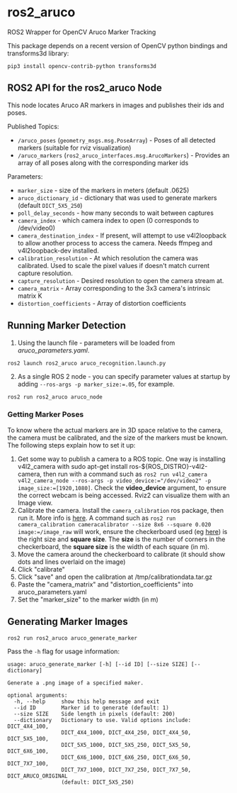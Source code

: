 # ros2_aruco

ROS2 Wrapper for OpenCV Aruco Marker Tracking

This package depends on a recent version of OpenCV python bindings and transforms3d library:

```
pip3 install opencv-contrib-python transforms3d
```

## ROS2 API for the ros2_aruco Node

This node locates Aruco AR markers in images and publishes their ids and poses.

Published Topics:
* `/aruco_poses` (`geometry_msgs.msg.PoseArray`) - Poses of all detected markers (suitable for rviz visualization)
* `/aruco_markers` (`ros2_aruco_interfaces.msg.ArucoMarkers`) - Provides an array of all poses along with the corresponding marker ids

Parameters:
* `marker_size` - size of the markers in meters (default .0625)
* `aruco_dictionary_id` - dictionary that was used to generate markers (default `DICT_5X5_250`)
* `poll_delay_seconds` - how many seconds to wait between captures
* `camera_index` - which camera index to open (0 corresponds to /dev/video0)
* `camera_destination_index` - If present, will attempt to use v4l2loopback 
                                to allow another process to access the camera.
                                Needs ffmpeg and v4l2loopback-dev installed.
* `calibration_resolution` - At which resolution the camera was calibrated. 
                             Used to scale the pixel values if doesn't match 
                             current capture resolution.
* `capture_resolution` - Desired resolution to open the camera stream at.
* `camera_matrix` - Array corresponding to the 3x3 camera's intrinsic matrix K
* `distortion_coefficients` - Array of distortion coefficients

## Running Marker Detection

1. Using the launch file - parameters will be loaded from _aruco\_parameters.yaml_.
```
ros2 launch ros2_aruco aruco_recognition.launch.py
```
2. As a single ROS 2 node - you can specify parameter values at startup by adding `--ros-args -p marker_size:=.05`, for example.
```
ros2 run ros2_aruco aruco_node
```

### Getting Marker Poses
To know where the actual markers are in 3D space relative to the camera, the camera
must be calibrated, and the size of the markers must be known. The following steps
explain how to set it up:

1. Get some way to publish a camera to a ROS topic.
One way is installing v4l2_camera with sudo apt-get install ros-${ROS_DISTRO}-v4l2-camera, then 
run with a command such as `ros2 run v4l2_camera v4l2_camera_node --ros-args -p video_device:="/dev/video2" -p image_size:=[1920,1080]`.
Check the **video_device** argument, to ensure the correct webcam is being accessed. Rviz2 can visualize them with an Image view.
2. Calibrate the camera. Install the `camera_calibration` ros package, then run it. More info is [here](https://docs.ros.org/en/rolling/p/camera_calibration/).
A command such as `ros2 run camera_calibration cameracalibrator --size 8x6 --square 0.020 image:=/image_raw` will work, ensure
the checkerboard used (eg [here](https://markhedleyjones.com/projects/calibration-checkerboard-collection)) is the right size and 
**square size**. The **size** is the number of corners in the checkerboard, the **square size** is the width of each square (in m). 
3. Move the camera around the checkerboard to calibrate (it should show dots and lines overlaid on the image)
4. Click "calibrate"
5. Click "save" and open the calibration at /tmp/calibrationdata.tar.gz
6. Paste the "camera_matrix" and "distortion_coefficients" into aruco_parameters.yaml
7. Set the "marker_size" to the marker width (in m)

## Generating Marker Images

```
ros2 run ros2_aruco aruco_generate_marker
```

Pass the `-h` flag for usage information: 

```
usage: aruco_generate_marker [-h] [--id ID] [--size SIZE] [--dictionary]

Generate a .png image of a specified maker.

optional arguments:
  -h, --help     show this help message and exit
  --id ID        Marker id to generate (default: 1)
  --size SIZE    Side length in pixels (default: 200)
  --dictionary   Dictionary to use. Valid options include: DICT_4X4_100,
                 DICT_4X4_1000, DICT_4X4_250, DICT_4X4_50, DICT_5X5_100,
                 DICT_5X5_1000, DICT_5X5_250, DICT_5X5_50, DICT_6X6_100,
                 DICT_6X6_1000, DICT_6X6_250, DICT_6X6_50, DICT_7X7_100,
                 DICT_7X7_1000, DICT_7X7_250, DICT_7X7_50, DICT_ARUCO_ORIGINAL
                 (default: DICT_5X5_250)
```
